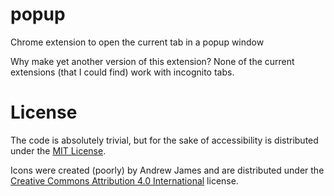 # popup
Chrome extension to open the current tab in a popup window

Why make yet another version of this extension? None of the current extensions (that I could find) work with incognito tabs.

# License
The code is absolutely trivial, but for the sake of accessibility is distributed under the [MIT License](LICENSE).

Icons were created (poorly) by Andrew James and are distributed under the [Creative Commons Attribution 4.0 International](http://creativecommons.org/licenses/by/4.0/) license.